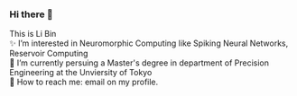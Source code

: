 ### Hi there 👋
This is Li Bin  
✨ I’m interested in Neuromorphic Computing like Spiking Neural Networks, Reservoir Computing  
🌱 I’m currently persuing a Master's degree in department of Precision Engineering at the Unviersity of Tokyo  
💬 How to reach me: email on my profile.

<!--
**LiBinUtokyo/LiBinUtokyo** is a ✨ _special_ ✨ repository because its `README.md` (this file) appears on your GitHub profile.

Here are some ideas to get you started:

- 🔭 I’m currently working on ...
- 🌱 I’m currently learning ...
- 👯 I’m looking to collaborate on ...
- 🤔 I’m looking for help with ...
- 💬 Ask me about ...
- 📫 How to reach me: ...
- 😄 Pronouns: ...
- ⚡ Fun fact: ...
-->
